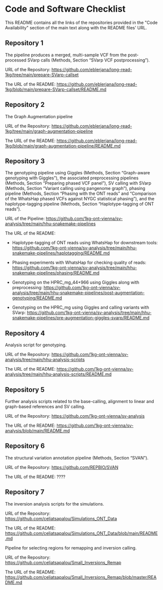 # Code and Software Checklist

This README contains all the links of the repositories provided in the "Code Availability" section of the main text along with the README files' URL.

## Repository 1

The pipeline produces a merged, multi-sample VCF from the post-processed SVarp calls (Methods, Section “SVarp VCF postprocessing”).

URL of the Repository: https://github.com/eblerjana/long-read-1kg/tree/main/prepare-SVarp-callset

The URL of the README: https://github.com/eblerjana/long-read-1kg/blob/main/prepare-SVarp-callset/README.md


## Repository 2

The Graph Augmentation pipeline

URL of the Repository: https://github.com/eblerjana/long-read-1kg/tree/main/graph-augmentation-pipeline

The URL of the README: https://github.com/eblerjana/long-read-1kg/blob/main/graph-augmentation-pipeline/README.md


## Repository 3

The genotyping pipeline using Giggles (Methods, Section “Graph-aware genotyping with Giggles”), the associated preprocessing pipelines (Methods, Section “Preparing phased VCF panel”), SV calling with SVarp (Methods, Section “Variant calling using pangenome graph”), phasing pipeline (Methods, Section “Phasing with the ONT reads” and “Comparison of the WhatsHap phased VCFs against NYGC statistical phasing”), and the haplotype-tagging pipeline (Methods, Section “Haplotype-tagging of ONT reads”).

URL of the Pipeline: https://github.com/1kg-ont-vienna/sv-analysis/tree/main/hhu-snakemake-pipelines

The URL of the README:

 - Haplotype-tagging of ONT reads using WhatsHap for downstream tools: https://github.com/1kg-ont-vienna/sv-analysis/tree/main/hhu-snakemake-pipelines/haplotagging/README.md

 - Phasing experiments with WhatsHap for checking quality of reads: https://github.com/1kg-ont-vienna/sv-analysis/tree/main/hhu-snakemake-pipelines/phasing/README.md

 - Genotyping on the HPRC_mg_44+966 using Giggles along with preprocessing: https://github.com/1kg-ont-vienna/sv-analysis/tree/main/hhu-snakemake-pipelines/post-augmentation-genotyping/README.md
 
 - Genotyping on the HPRC_mg using Giggles and calling variants with SVarp: https://github.com/1kg-ont-vienna/sv-analysis/tree/main/hhu-snakemake-pipelines/pre-augmentation-giggles-svarp/README.md


## Repository 4

Analysis script for genotyping.

URL of the Repository: https://github.com/1kg-ont-vienna/sv-analysis/tree/main/hhu-analysis-scripts

The URL of the README: https://github.com/1kg-ont-vienna/sv-analysis/tree/main/hhu-analysis-scripts/README.md

## Repository 5

Further analysis scripts related to the base-calling, alignment to linear and graph-based references and SV calling.

URL of the Repository: https://github.com/1kg-ont-vienna/sv-analysis

The URL of the README: https://github.com/1kg-ont-vienna/sv-analysis/blob/main/README.md

## Repository 6

The structural variation annotation pipeline (Methods, Section “SVAN”).

URL of the Repository: https://github.com/REPBIO/SVAN

The URL of the README: ????

## Repository 7

The inversion analysis scripts for the simulations.

URL of the Repository: https://github.com/celiatsapalou/Simulations_ONT_Data

The URL of the README: https://github.com/celiatsapalou/Simulations_ONT_Data/blob/main/README.md

Pipeline for selecting regions for remapping and inversion calling.

URL of the Repository: https://github.com/celiatsapalou/Small_Inversions_Remap

The URL of the README: https://github.com/celiatsapalou/Small_Inversions_Remap/blob/master/README.md